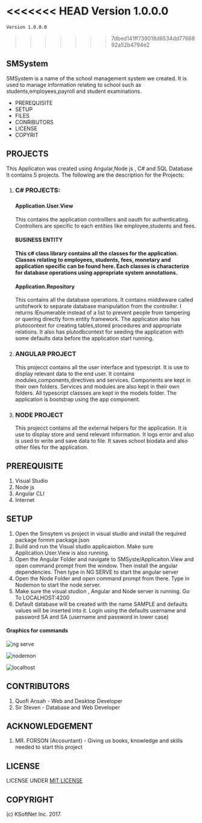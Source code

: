 <<<<<<< HEAD
**Version 1.0.0.0**
=======
`Version 1.0.0.0`
>>>>>>> 7dbed141ff739018d8534dd7766892a52b4794e2

## SMSystem

SMSystem is a name of the school management system we created. It is used to manage 
information relating to school such as students,employees,payroll and student examinations.

<ul>
  <li>PREREQUISITE</li>
   <li>SETUP</li>
   <li>FILES</li>
   <li>CONRIBUTORS</li>
   <li>LICENSE</li>
   <li>COPYRIT</li>
</ul>

## PROJECTS 
This Applicaton was created using Angular,Node js , C# and SQL Database
It contains 5 projects. The following are the description for the Projects:
  <ol>
            <li> 
                   <h3> C# PROJECTS: <h3>
                      <h4> Application.User.View </h4>
                      <p>
                        This contains the application controlllers and oauth for authenticating. Controllers
                        are specific to each entities like employee,students and fees.
                      </p>
                     <h4>BUSINESS ENTITY<h4>
                      <p>
                        This c# class library contains all the classes for the application. Classes relating to employees,
                        students, fees, monetary and application specific can be found here. Each classes is characterize for 
                        database operations using appropriate system annotations.
                      </p>
                     <h4>Application.Repository</h4>
                      <p>
                        This contains all the database operations. It contains middleware called unitofwork to separate 
                        database manipulation from the controller. I returns IEnumerable instead of a list to prevent people
                        from tampering or quering directly form entity framework.
                        The applicaton also has plutocontext for creating tables,stored procedures and appropriate relations.
                        It also has plutodbcontext for seeding the application with some defaults data before the application 
                        start running.
                      </p>                
          </li>  
          <li>
                      <h3> ANGULAR PROJECT </h3>
                      <p>                        
                        This projecct contains all the user interface and typescript. It is use to 
                        display relevant data to the end user. It contains modules,components,directives
                        and services. Components are kept in their own folders. Services and modules 
                        are also kept in their own folders. All typescript classses are kept in
                        the models folder. The application is bootstrap using the app component.                        
                      </p>
        </li>                        
        <li>
                      <h3>NODE PROJECT</h3>
                      <p> 
                        This projecct contains all the external helpers for the application. It is use to 
                        display store and send relevant information. It logs error and also is used to 
                        write and save data to file. It saves school biodata and also other files for the 
                        application.
                      </p>        
       </li>          
  </ol>


## PREREQUISITE 
  <ol>
      <li>Visual Studio</li>
      <li>Node js</li>
      <li>Angular CLI</li>
      <li>Internet</li>
  </ol>
  
## SETUP

  <ol>
    <li>Open the Smsytem vs project in visual studio and install the required package formm package.json
    </li>
    <li>Build and run the Visual studio applicaiotion. Make sure Application.User.View is also running.
    </li>
    <li>Open the Angular Folder and navigate to SMSyste/Applicaiton.View and open command prompt from the window.
    Then install the angular dependencies. Then type in NG SERVE to start the angular server
    </li>
    <li>Open the Node Folder and open command prompt from there. Type in Nodemon to start the node server.
    </li>
    <li>Make sure the visual studion , Angular and Node server is running. Go To LOCALHOST:4200      
    </li>
    <li>Default database will be created with the name SAMPLE and defaults values will be inserted into it.
     Login using the defaults username and password SA and SA (username and password in lower case) 
    </li>
  </ol>
  
#### Graphics for commands
  
  
![ng serve](https://user-images.githubusercontent.com/33688838/35364634-1bc6bb1e-0168-11e8-8993-0cf6e884b6a3.PNG)

![nodemon](https://user-images.githubusercontent.com/33688838/35364756-d38c8e90-0168-11e8-87bd-cec5da16e622.PNG)

![localhost](https://user-images.githubusercontent.com/33688838/35364825-3064948c-0169-11e8-8d45-601e1671e2a1.PNG)

## CONTRIBUTORS

  <ol>
    <li>Quofi Ansah - Web and Desktop Developer
    </li>
    <li>Sir Steven - Database and Web Developer
    </li>
 </ol>

## ACKNOWLEDGEMENT

<ol>
    <li>MR. FORSON (Accountant) - Giving us books, knowledge and skills needed to start this project
    </li>
</ol>

## LICENSE

LICENSE UNDER [MIT LICENSE](LICENSE)

## COPYRIGHT

(c) KSoftNet Inc. 2017.


